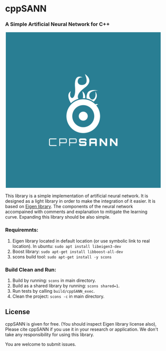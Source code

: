 # cppSANN
### A Simple Artificial Neural Network for C++

<p align="center">
  <img src="cppsann_logo_large.jpg" width="500" title="cppSANN">
</p>

This library is a simple implementation of artificial neural network.
It is designed as a light library in order to make the integration of it easier.
It is based on [Eigen library](https://eigen.tuxfamily.org/dox/). 
The components of the neural network accompained with comments and explanation
to mitigate the learning curve. Expanding this library should be also simple.  

### Requiremnts:

1. Eigen library located in default location (or use symbolic link to real location). 
   In ubuntu: ```sudo apt install libeigen3-dev ```
2. Boost library: ```sudo apt-get install libboost-all-dev```
3. scons build tool: ```sudo apt-get install -y scons```

### Build Clean and Run:

1. Build by running: ```scons``` in main directory. 
2. Build as a shared library by running: ```scons shared=1```.
3. Run tests by calling ```build/cppSANN_exec```.
4. Clean the project: ```scons -c``` in main directory. 

## License 
cppSANN is given for free. (You should inspect Eigen library license also), 
Please cite cppSANN if you use it in your research or application. 
We don't take any responsibility for using this library. 


You are welcome to submit issues. 
